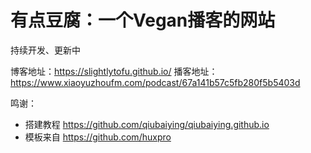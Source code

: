 # 有点豆腐：一个Vegan播客的网站

持续开发、更新中

博客地址：https://slightlytofu.github.io/
播客地址：https://www.xiaoyuzhoufm.com/podcast/67a141b57c5fb280f5b5403d

鸣谢：
* 搭建教程 https://github.com/qiubaiying/qiubaiying.github.io
* 模板来自 https://github.com/huxpro
